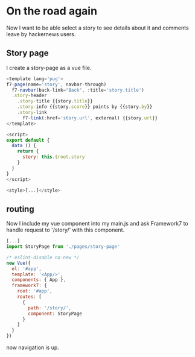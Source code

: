 # On the road again

Now I want to be able select a story to see details about it and comments leave by hackernews users.

## Story page

I create a story-page as a vue file.

```javascript
<template lang='pug'>
f7-page(name='story', navbar-through)
  f7-navbar(back-link="Back", :title='story.title')
  .story-header
    .story-title {{story.title}}
    .story-info {{story.score}} points by {{story.by}}
    .story-link 
      f7-link(:href='story.url', external) {{story.url}}
</template>

<script>
export default {
  data () {
    return {
      story: this.$root.story
    }
  }
}
</script>

<style>[...]</style>
```

## routing

Now I include my vue component into my main.js and ask Framework7 to handle request to '/story/' with this component.

```javascript
[...]
import StoryPage from './pages/story-page'

/* eslint-disable no-new */
new Vue({
  el: '#app',
  template: '<App/>',
  components: { App },
  framework7: {
    root: '#app',
    routes: [
      {
        path: '/story/',
        component: StoryPage
      }
    ]
  }
})
```

now navigation is up.